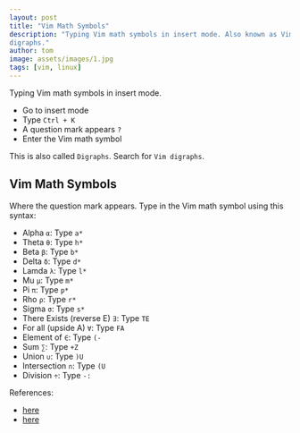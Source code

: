 ```yaml
---
layout: post
title: "Vim Math Symbols"
description: "Typing Vim math symbols in insert mode. Also known as Vim
digraphs."
author: tom
image: assets/images/1.jpg
tags: [vim, linux]
---
```


Typing Vim math symbols in insert mode.

* Go to insert mode
* Type `Ctrl + K`
* A question mark appears `?`
* Enter the Vim math symbol

This is also called `Digraphs`. Search for `Vim digraphs`.

## Vim Math Symbols

Where the question mark appears. Type in the Vim math symbol using this syntax:

* Alpha `α`: Type `a*`
* Theta `θ`: Type `h*`
* Beta `β`: Type `b*`
* Delta `δ`: Type `d*`
* Lamda `λ`: Type `l*`
* Mu `μ`: Type `m*`
* Pi `π`: Type `p*`
* Rho `ρ`: Type `r*`
* Sigma `σ`: Type `s*`
* There Exists (reverse E) `∃`: Type `TE`
* For all (upside A) `∀`: Type `FA`
* Element of `∈`: Type `(-`
* Sum `∑`: Type `+Z`
* Union `∪`: Type `)U`
* Intersection `∩`: Type `(U`
* Division `÷`: Type `-:`

References:

* [here](https://linuxprograms.wordpress.com/tag/digraphs/)
* [here](https://vimhelp.org/digraph.txt.html)
